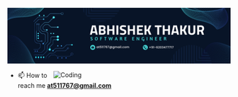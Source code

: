![logo](https://github.com/abhishekThakur14/abhishekThakur14/blob/main/Navy%20Blue%20Geometric%20Technology%20LinkedIn%20Banner.png)

<img src="https://user-images.githubusercontent.com/55389276/140866485-8fb1c876-9a8f-4d6a-98dc-08c4981eaf70.gif" align="right" alt="Coding" width="400" >

- 📫 How to reach me **at511767@gmail.com**
</p>
